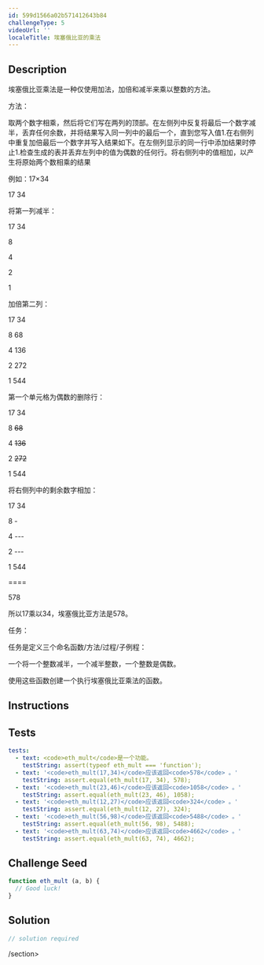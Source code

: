 ```yaml
---
id: 599d1566a02b571412643b84
challengeType: 5
videoUrl: ''
localeTitle: 埃塞俄比亚的乘法
---
```


## Description
<section id="description"><p>埃塞俄比亚乘法是一种仅使用加法，加倍和减半来乘以整数的方法。 </p><p>方法： </p>取两个数字相乘，然后将它们写在两列的顶部。在左侧列中反复将最后一个数字减半，丢弃任何余数，并将结果写入同一列中的最后一个，直到您写入值1.在右侧列中重复加倍最后一个数字并写入结果如下。在左侧列显示的同一行中添加结果时停止1.检查生成的表并丢弃左列中的值为偶数的任何行。将右侧列中的值相加，以产生将原始两个数相乘的结果<p>例如：17×34 </p><p> 17 34 </p><p>将第一列减半： </p><p> 17 34 </p><p> 8 </p><p> 4 </p><p> 2 </p><p> 1 </p><p>加倍第二列： </p><p> 17 34 </p><p> 8 68 </p><p> 4 136 </p><p> 2 272 </p><p> 1 544 </p><p>第一个单元格为偶数的删除行： </p><p> 17 34 </p><p> 8 <strike>68</strike> </p><p> 4 <strike>136</strike> </p><p> 2 <strike>272</strike> </p><p> 1 544 </p><p>将右侧列中的剩余数字相加： </p><p> 17 34 </p><p> 8  - </p><p> 4 --- </p><p> 2 --- </p><p> 1 544 </p><p> ==== </p><p> 578 </p><p>所以17乘以34，埃塞俄比亚方法是578。 </p>任务： <p>任务是定义三个命名函数/方法/过程/子例程： </p>一个将一个整数减半，一个减半整数，一个整数是偶数。 <p>使用这些函数创建一个执行埃塞俄比亚乘法的函数。 </p></section>

## Instructions
<section id="instructions">
</section>

## Tests
<section id='tests'>

```yml
tests:
  - text: <code>eth_mult</code>是一个功能。
    testString: assert(typeof eth_mult === 'function');
  - text: '<code>eth_mult(17,34)</code>应该返回<code>578</code> 。'
    testString: assert.equal(eth_mult(17, 34), 578);
  - text: '<code>eth_mult(23,46)</code>应该返回<code>1058</code> 。'
    testString: assert.equal(eth_mult(23, 46), 1058);
  - text: '<code>eth_mult(12,27)</code>应该返回<code>324</code> 。'
    testString: assert.equal(eth_mult(12, 27), 324);
  - text: '<code>eth_mult(56,98)</code>应该返回<code>5488</code> 。'
    testString: assert.equal(eth_mult(56, 98), 5488);
  - text: '<code>eth_mult(63,74)</code>应该返回<code>4662</code> 。'
    testString: assert.equal(eth_mult(63, 74), 4662);

```

</section>

## Challenge Seed
<section id='challengeSeed'>

<div id='js-seed'>

```js
function eth_mult (a, b) {
  // Good luck!
}

```

</div>



</section>

## Solution
<section id='solution'>

```js
// solution required
```

/section>
